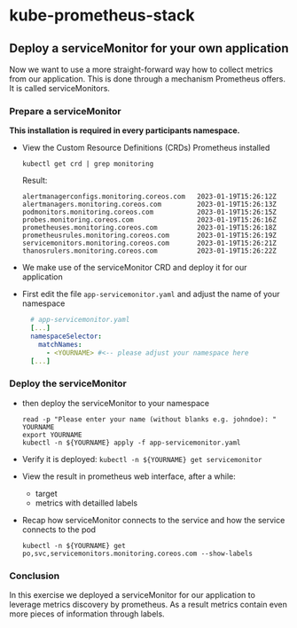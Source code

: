 # kube-prometheus-stack

## Deploy a serviceMonitor for your own application

Now we want to use a more straight-forward way how to collect metrics from our application.
This is done through a mechanism Prometheus offers. It is called serviceMonitors.

### Prepare a serviceMonitor

**This installation is required in every participants namespace.**

* View the Custom Resource Definitions (CRDs) Prometheus installed

  ```shell
  kubectl get crd | grep monitoring
  ```

  Result:
  
  ```shell
  alertmanagerconfigs.monitoring.coreos.com   2023-01-19T15:26:12Z
  alertmanagers.monitoring.coreos.com         2023-01-19T15:26:13Z
  podmonitors.monitoring.coreos.com           2023-01-19T15:26:15Z
  probes.monitoring.coreos.com                2023-01-19T15:26:16Z
  prometheuses.monitoring.coreos.com          2023-01-19T15:26:18Z
  prometheusrules.monitoring.coreos.com       2023-01-19T15:26:19Z
  servicemonitors.monitoring.coreos.com       2023-01-19T15:26:21Z
  thanosrulers.monitoring.coreos.com          2023-01-19T15:26:22Z
  ```

* We make use of the serviceMonitor CRD and deploy it for our application

* First edit the file `app-servicemonitor.yaml` and adjust the name of your namespace

  ```yaml
    # app-servicemonitor.yaml
    [...]
    namespaceSelector:
      matchNames:
        - <YOURNAME> #<-- please adjust your namespace here
    [...]
  ```

### Deploy the serviceMonitor

* then deploy the serviceMonitor to your namespace 

  ```shell
  read -p "Please enter your name (without blanks e.g. johndoe): " YOURNAME
  export YOURNAME
  kubectl -n ${YOURNAME} apply -f app-servicemonitor.yaml
  ```
* Verify it is deployed: `kubectl -n ${YOURNAME} get servicemonitor`

* View the result in prometheus web interface, after a while:
  * target
  * metrics with detailled labels

* Recap how serviceMonitor connects to the service and how the service connects to the pod

  ```shell
  kubectl -n ${YOURNAME} get po,svc,servicemonitors.monitoring.coreos.com --show-labels
  ```

### Conclusion

In this exercise we deployed a serviceMonitor for our application to leverage metrics discovery
by prometheus. As a result metrics contain even more pieces of information through labels.
